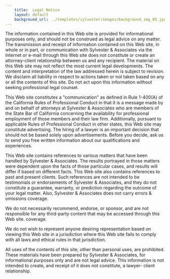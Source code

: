 ```yaml
---
    title:  Legal Notice 
    layout: default
    background_url: ../templates/sylvester/images/background_img_05.jpg
---
```

The information contained in this Web site is provided for informational purposes only, and should not be construed as legal advice on any matter. The transmission and receipt of information contained on this Web site, in whole or in part, or communication with Sylvester & Associates via the Internet or e-mail through this Web site does not constitute or create an attorney-client relationship between us and any recipient. The material on this Web site may not reflect the most current legal developments. The content and interpretation of the law addressed herein is subject to revision. We disclaim all liability in respect to actions taken or not taken based on any or all the contents of this site. Do not act upon this information without seeking professional legal counsel.

This Web site constitutes a "communication" as defined in Rule 1-400(A) of the California Rules of Professional Conduct in that it is a message made by and on behalf of attorneys at Sylvester & Associates who are members of the State Bar of California concerning the availability for professional employment of those members and their law firm. Additionally, pursuant to applicable Rules of Professional Conduct in other states, this Web site may constitute advertising. The hiring of a lawyer is an important decision that should not be based solely upon advertisements. Before you decide, ask us to send you free written information about our qualifications and experiences.

This Web site contains references to various matters that have been handled by Sylvester & Associates. The results portrayed in those matters were dependent upon the facts of those particular cases, and results will differ if based on different facts. This Web site also contains references to past and present clients. Such references are not intended to be testimonials or endorsements of Sylvester & Associates, and they do not constitute a guarantee, warranty, or prediction regarding the outcome of your legal matter. Also, Sylvester & Associates does not carry errors & omissions coverage.

We do not necessarily recommend, endorse, or sponsor, and are not responsible for any third-party content that may be accessed through this Web site. coverage.

We do not wish to represent anyone desiring representation based on viewing this Web site in a jurisdiction where this Web site fails to comply with all laws and ethical rules in that jurisdiction.

All uses of the contents of this site, other than personal uses, are prohibited. These materials have been prepared by Sylvester & Associates, for informational purposes only and are not legal advice. This information is not intended to create, and receipt of it does not constitute, a lawyer- client relationship.

